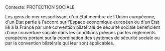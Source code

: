 Contexte: PROTECTION SOCIALE

Les gens de mer ressortissant d'un Etat membre de l'Union européenne, d'un Etat partie à l'accord sur l'Espace économique européen ou d'un Etat lié à la France par une convention bilatérale de sécurité sociale bénéficient d'une couverture sociale dans les conditions prévues par les règlements européens portant sur la coordination des systèmes de sécurité sociale ou par la convention bilatérale qui leur sont applicables.